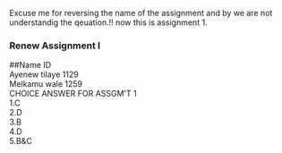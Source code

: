 Excuse me for reversing the name of the assignment and by we are not understandig 
the qeuation.!!
now this is assignment 1.



### Renew Assignment I<br>
##Name                 ID<br>
Ayenew tilaye         1129<br>
Melkamu wale           1259<br>
CHOICE ANSWER FOR ASSGM'T 1<br>
1.C<br>
2.D<br>
3.B<br>
4.D<br>
5.B&C<br>

